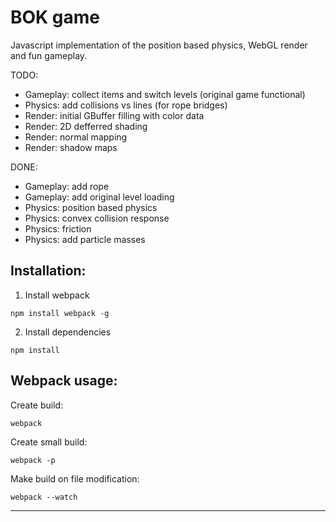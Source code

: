 # BOK game

Javascript implementation of the position based physics, WebGL render and fun gameplay.

TODO:
* Gameplay: collect items and switch levels (original game functional)
* Physics: add collisions vs lines (for rope bridges)
* Render: initial GBuffer filling with color data
* Render: 2D defferred shading
* Render: normal mapping
* Render: shadow maps

DONE:
* Gameplay: add rope
* Gameplay: add original level loading
* Physics: position based physics
* Physics: convex collision response
* Physics: friction
* Physics: add particle masses


Installation:
-----------------------------------------------------------------------

1. Install webpack

```
npm install webpack -g
```

2. Install dependencies

````
npm install
````

Webpack usage:
-----------------------------------------------------------------------

Create build:

````
webpack
````

Create small build:

````
webpack -p
````

Make build on file modification:

````
webpack --watch
````
-----------------------------------------------------------------------
